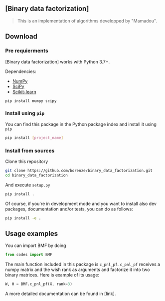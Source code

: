 ## [Binary data factorization]

> This is an implementation of algorithms developped by "Mamadou". 

## Download

### Pre requierments

[Binary data factorization] works with Python 3.7+.

Dependencies:
 -   [NumPy](http://www.numpy.org)
 -   [SciPy](https://www.scipy.org)
 -   [Scikit-learn](https://scikit-learn.org/stable/index.html)
 

```shell
pip install numpy scipy 
```


### Install using `pip`

You can find this package in the Python package index and install it using `pip`

```bash
pip install [project_name]
````

### Install from sources

Clone this repository

```bash
git clone https://github.com/borenze/binary_data_factorization.git
cd binary_data_factorization
```

And execute `setup.py`

```bash
pip install .
```

Of course, if you're in development mode and you want to install also dev packages, documentation and/or tests, you can do as follows:

```bash
pip install -e .
```

## Usage examples

You can import BMF by doing

```python
from codes import BMF
```

The main function included in this package is `c_pnl_pf`. `c_pnl_pf` receives a numpy matrix and the wish rank as arguments and factorize it into two binary matrices. Here is example of its usage:

```python
W, H = BMF.c_pnl_pf(X, rank=3)
```

A more detailed documentation can be found in [link].
